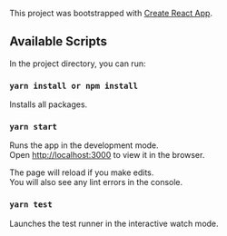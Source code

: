 This project was bootstrapped with [Create React App](https://github.com/facebook/create-react-app).

## Available Scripts

In the project directory, you can run:

### `yarn install or npm install`

Installs all packages.

### `yarn start`

Runs the app in the development mode.<br />
Open [http://localhost:3000](http://localhost:3000) to view it in the browser.

The page will reload if you make edits.<br />
You will also see any lint errors in the console.

### `yarn test`

Launches the test runner in the interactive watch mode.<br />
